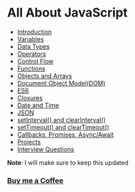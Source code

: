 # All About JavaScript

- [Introduction](https://praveenoruganti.github.io/praveenoruganti-vanilla-js/1_Introduction)
- [Variables](https://praveenoruganti.github.io/praveenoruganti-vanilla-js/2_Variables)
- [Data Types](https://praveenoruganti.github.io/praveenoruganti-vanilla-js/3_Data%20Types)
- [Operators](https://praveenoruganti.github.io/praveenoruganti-vanilla-js/4_Operators)
- [Control Flow](https://praveenoruganti.github.io/praveenoruganti-vanilla-js/5_Control%20Flow)
- [Functions](https://praveenoruganti.github.io/praveenoruganti-vanilla-js/6_Functions)
- [Objects and Arrays](https://praveenoruganti.github.io/praveenoruganti-vanilla-js/7_Objects%20and%20Arrays)
- [Document Object Model(DOM)](https://praveenoruganti.github.io/praveenoruganti-vanilla-js/8_Document%20Object%20Model(DOM))
- [ES6](https://praveenoruganti.github.io/praveenoruganti-vanilla-js/9_ES6)
- [Closures](https://praveenoruganti.github.io/praveenoruganti-vanilla-js/10_Closures)
- [Date and Time](https://praveenoruganti.github.io/praveenoruganti-vanilla-js/11_Date_Time)
- [JSON](https://praveenoruganti.github.io/praveenoruganti-vanilla-js/12_JSON)
- [setInterval() and clearInterval()](https://praveenoruganti.github.io/praveenoruganti-vanilla-js/13_setInterval_clearInterval)
- [setTimeout() and clearTimeout()](https://praveenoruganti.github.io/praveenoruganti-vanilla-js/14_setTimeout_clearTimeout)
- [Callbacks, Promises, Async/Await](https://praveenoruganti.github.io/praveenoruganti-vanilla-js/15_Callbacks_Promises_Async_Await)
- [Projects](https://praveenoruganti.github.io/praveenoruganti-vanilla-js/0_Projects)
- [Interview Questions](https://praveenoruganti.github.io/praveenoruganti-vanilla-js/0_Interview%20Questions)

**Note**: I will make sure to keep this updated

### [Buy me a Coffee](http://bit.ly/2WryDT8)

